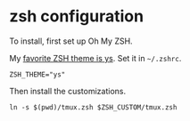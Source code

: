 # zsh configuration

To install, first set up Oh My ZSH.

My [favorite ZSH theme is ys](http://blog.ysmood.org/my-ys-terminal-theme/). Set
it in `~/.zshrc`.

```
ZSH_THEME="ys"
```

Then install the customizations.

```
ln -s $(pwd)/tmux.zsh $ZSH_CUSTOM/tmux.zsh
```


